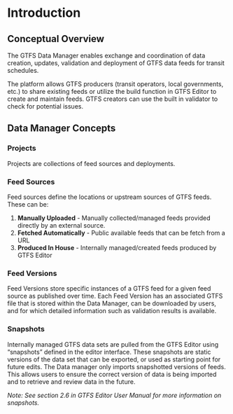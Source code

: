# Introduction

## Conceptual Overview

The GTFS Data Manager enables exchange and coordination of data creation, updates, validation and deployment of GTFS data feeds for transit schedules.

The platform allows GTFS producers (transit operators, local governments, etc.) to share existing feeds or utilize the build function in GTFS Editor to create and maintain feeds. GTFS creators can use the built in validator to check for potential issues.

## Data Manager Concepts

### Projects

Projects are collections of feed sources and deployments.

### Feed Sources

Feed sources define the locations or upstream sources of GTFS feeds. These can be:

1. **Manually Uploaded** - Manually collected/managed feeds provided directly by an external source.  
2. **Fetched Automatically** - Public available feeds that can be fetch from a URL
3. **Produced In House** - Internally managed/created feeds produced by GTFS Editor

### Feed Versions

Feed Versions store specific instances of a GTFS feed for a given feed source as published over time. Each Feed Version has an associated GTFS file that is stored within the Data Manager, can be downloaded by users, and for which detailed information such as validation results is available. 

### Snapshots

Internally managed GTFS data sets are pulled from the GTFS Editor using “snapshots” defined in the editor interface. These snapshots are static versions of the data set that can be exported, or used as starting point for future edits. The Data manager only imports snapshotted versions of feeds. This allows users to ensure the correct version of data is being imported and to retrieve and review data in the future.

*Note: See section 2.6 in GTFS Editor User Manual for more information on snapshots.*
